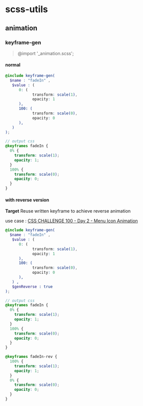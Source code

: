 # scss-utils

## animation

### keyframe-gen

> @import '_animation.scss';

#### normal

``` scss
@include keyframe-gen(
  $name : "fadeIn" ,  
   $value : (
      0: (
            transform: scale(1),
            opacity: 1
      ),
      100: (
            transform: scale(0),
            opacity: 0
      ),
   )
);

// output css
@keyframes fadeIn {
  0% {
    transform: scale(1);
    opacity: 1;
  }
  100% {
    transform: scale(0);
    opacity: 0;
  }
}
```

#### with reverse version

**Target** Reuse written keyframe to achieve reverse animation

use case : [CSS CHALLENGE 100 - Day 2 - Menu Icon Animation](https://codepen.io/lichunbin814/pen/oMKwLZ)

``` scss
@include keyframe-gen(
  $name : "fadeIn" ,  
   $value : (
      0: (
            transform: scale(1),
            opacity: 1
      ),
      100: (
            transform: scale(0),
            opacity: 0
      ),
   ) , 
   $genReverse : true 
);

// output css
@keyframes fadeIn {
  0% {
    transform: scale(1);
    opacity: 1;
  }
  100% {
    transform: scale(0);
    opacity: 0;
  }
}

@keyframes fadeIn-rev {
  100% {
    transform: scale(1);
    opacity: 1;
  }
  0% {
    transform: scale(0);
    opacity: 0;
  }
}
```
